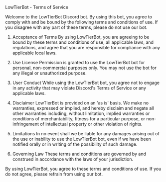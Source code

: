 LowTierBot - Terms of Service

Welcome to the LowTierBot Discord bot. By using this bot, you agree to comply with and be bound by the following terms and conditions of use. If you disagree with any part of these terms, please do not use our bot.

1. Acceptance of Terms
By using LowTierBot, you are agreeing to be bound by these terms and conditions of use, all applicable laws, and regulations, and agree that you are responsible for compliance with any applicable local laws.

2. Use License
Permission is granted to use the LowTierBot bot for personal, non-commercial purposes only. You may not use the bot for any illegal or unauthorized purpose.

3. User Conduct
While using the LowTierBot bot, you agree not to engage in any activity that may violate Discord's Terms of Service or any applicable laws.

4. Disclaimer
LowTierBot is provided on an 'as is' basis. We make no warranties, expressed or implied, and hereby disclaim and negate all other warranties including, without limitation, implied warranties or conditions of merchantability, fitness for a particular purpose, or non-infringement of intellectual property or other violation of rights.

5. Limitations
In no event shall we be liable for any damages arising out of the use or inability to use the LowTierBot bot, even if we have been notified orally or in writing of the possibility of such damage.

6. Governing Law
These terms and conditions are governed by and construed in accordance with the laws of your jurisdiction.

By using LowTierBot, you agree to these terms and conditions of use. If you do not agree, please refrain from using our bot.
